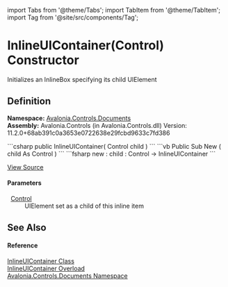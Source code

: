 import Tabs from '@theme/Tabs'; 
import TabItem from '@theme/TabItem'; 
import Tag from '@site/src/components/Tag'; 

# InlineUIContainer(Control) Constructor


Initializes an InlineBox specifying its child UIElement



## Definition
**Namespace:** <a href="N_Avalonia_Controls_Documents">Avalonia.Controls.Documents</a>  
**Assembly:** Avalonia.Controls (in Avalonia.Controls.dll) Version: 11.2.0+68ab391c0a3653e0722638e29fcbd9633c7fd386

<Tabs groupId="api-code-preview">
<TabItem value="csharp" label="C#">
```csharp
public InlineUIContainer(
	Control child
)
```
</TabItem>
<TabItem value="vb" label="VB">
```vb
Public Sub New ( 
	child As Control
)
```
</TabItem>
<TabItem value="fsharp" label="F#">
```fsharp
new : 
        child : Control -> InlineUIContainer
```
</TabItem>
</Tabs>



<a href="https://github.com/AvaloniaUI/Avalonia/tree/master/srcAvalonia.Controls/Documents/InlineUIContainer.cs#L44" title="View the source code">View Source</a>



#### Parameters
<dl><dt>  <a href="T_Avalonia_Controls_Control">Control</a></dt><dd>UIElement set as a child of this inline item</dd></dl>

## See Also


#### Reference
<a href="T_Avalonia_Controls_Documents_InlineUIContainer">InlineUIContainer Class</a>  
<a href="Overload_Avalonia_Controls_Documents_InlineUIContainer__ctor">InlineUIContainer Overload</a>  
<a href="N_Avalonia_Controls_Documents">Avalonia.Controls.Documents Namespace</a>  
